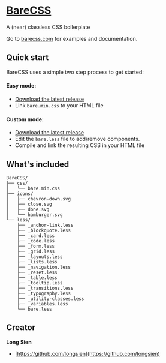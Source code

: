# [BareCSS](http://barecss.com)
A (near) classless CSS boilerplate

Go to [barecss.com](http://barecss.com) for examples and documentation.

## Quick start

BareCSS uses a simple two step process to get started:

#### Easy mode:

- [Download the latest release](https://github.com/longsien/BareCSS/releases/download/v1.1.0/BareCSS-v1.1.0.zip)
- Link `bare.min.css` to your HTML file

#### Custom mode:

- [Download the latest release](https://github.com/longsien/BareCSS/releases/download/v1.1.0/BareCSS-v1.1.0.zip)
- Edit the `bare.less` file to add/remove components.
- Compile and link the resulting CSS in your HTML file

## What's included

```
BareCSS/
├── css/
│	└── bare.min.css
├── icons/
│	├── chevron-down.svg
│	├── close.svg
│	├── done.svg
│	└── hamburger.svg
└── less/
	├── _anchor-link.less
	├── _blockquote.less
	├── _card.less
	├── _code.less
	├── _form.less
	├── _grid.less
	├── _layouts.less
	├── _lists.less
	├── _navigation.less
	├── _reset.less
	├── _table.less
	├── _tooltip.less
	├── _transitions.less
	├── _typography.less
	├── _utility-classes.less
	├── _variables.less
	└── bare.less
```

## Creator

__Long Sien__

- [https://github.com/longsien](https://github.com/longsien)